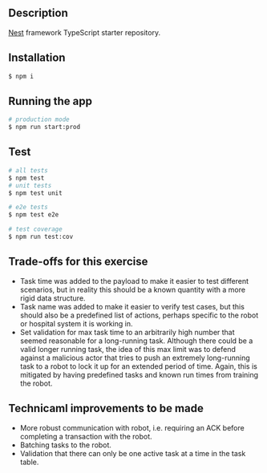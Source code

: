## Description

[Nest](https://github.com/nestjs/nest) framework TypeScript starter repository.

## Installation

```bash
$ npm i
```

## Running the app

```bash
# production mode
$ npm run start:prod
```

## Test

```bash
# all tests
$ npm test
# unit tests
$ npm test unit

# e2e tests
$ npm test e2e

# test coverage
$ npm run test:cov
```

## Trade-offs for this exercise
- Task time was added to the payload to make it easier to test different scenarios, but in reality this should be a known quantity with a more rigid data structure.
- Task name was added to make it easier to verify test cases, but this should also be a predefined list of actions, perhaps specific to the robot or hospital system it is working in.
- Set validation for max task time to an arbitrarily high number that seemed reasonable for a long-running task. Although there could be a valid longer running task, the idea of this max limit was to defend against a malicious actor that tries to push an extremely long-running task to a robot to lock it up for an extended period of time. Again, this is mitigated by having predefined tasks and known run times from training the robot.

## Technicaml improvements to be made
- More robust communication with robot, i.e. requiring an ACK before completing a transaction with the robot.
- Batching tasks to the robot.
- Validation that there can only be one active task at a time in the task table.